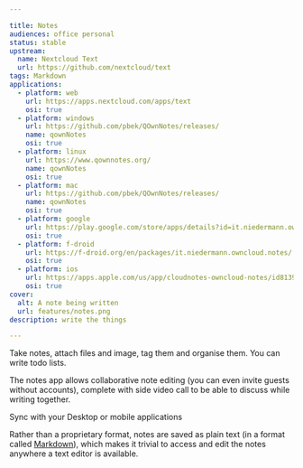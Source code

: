 ```yaml
---

title: Notes
audiences: office personal
status: stable
upstream:
  name: Nextcloud Text
  url: https://github.com/nextcloud/text
tags: Markdown
applications:
  - platform: web
    url: https://apps.nextcloud.com/apps/text
    osi: true
  - platform: windows
    url: https://github.com/pbek/QOwnNotes/releases/
    name: qownNotes
    osi: true
  - platform: linux
    url: https://www.qownnotes.org/
    name: qownNotes
    osi: true
  - platform: mac
    url: https://github.com/pbek/QOwnNotes/releases/
    name: qownNotes
    osi: true
  - platform: google
    url: https://play.google.com/store/apps/details?id=it.niedermann.owncloud.notes
    osi: true
  - platform: f-droid
    url: https://f-droid.org/en/packages/it.niedermann.owncloud.notes/
    osi: true
  - platform: ios
    url: https://apps.apple.com/us/app/cloudnotes-owncloud-notes/id813973264
    osi: true
cover:
  alt: A note being written
  url: features/notes.png
description: write the things

---
```


Take notes, attach files and image, tag them and organise them. You can write todo lists.

The notes app allows collaborative note editing (you can even invite guests without accounts), complete with side video call to be able to discuss while writing together.

Sync with your Desktop or mobile applications

Rather than a proprietary format, notes are saved as plain text (in a format called [Markdown](https://www.markdownguide.org/cheat-sheet/)), which makes it trivial to access and edit the notes anywhere a text editor is available.
